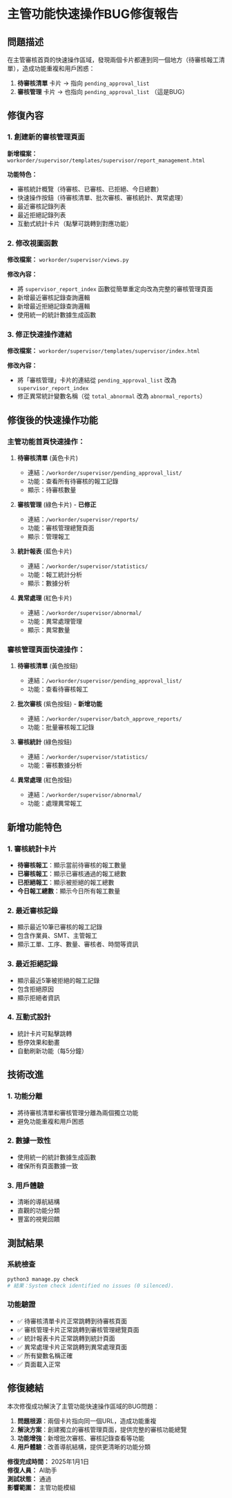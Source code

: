 # 主管功能快速操作BUG修復報告

## 問題描述

在主管審核首頁的快速操作區域，發現兩個卡片都連到同一個地方（待審核報工清單），造成功能重複和用戶困惑：

1. **待審核清單** 卡片 → 指向 `pending_approval_list`
2. **審核管理** 卡片 → 也指向 `pending_approval_list` （這是BUG）

## 修復內容

### 1. 創建新的審核管理頁面

**新增檔案：** `workorder/supervisor/templates/supervisor/report_management.html`

**功能特色：**
- 審核統計概覽（待審核、已審核、已拒絕、今日總數）
- 快速操作按鈕（待審核清單、批次審核、審核統計、異常處理）
- 最近審核記錄列表
- 最近拒絕記錄列表
- 互動式統計卡片（點擊可跳轉到對應功能）

### 2. 修改視圖函數

**修改檔案：** `workorder/supervisor/views.py`

**修改內容：**
- 將 `supervisor_report_index` 函數從簡單重定向改為完整的審核管理頁面
- 新增最近審核記錄查詢邏輯
- 新增最近拒絕記錄查詢邏輯
- 使用統一的統計數據生成函數

### 3. 修正快速操作連結

**修改檔案：** `workorder/supervisor/templates/supervisor/index.html`

**修改內容：**
- 將「審核管理」卡片的連結從 `pending_approval_list` 改為 `supervisor_report_index`
- 修正異常統計變數名稱（從 `total_abnormal` 改為 `abnormal_reports`）

## 修復後的快速操作功能

### 主管功能首頁快速操作：

1. **待審核清單** (黃色卡片)
   - 連結：`/workorder/supervisor/pending_approval_list/`
   - 功能：查看所有待審核的報工記錄
   - 顯示：待審核數量

2. **審核管理** (綠色卡片) - **已修正**
   - 連結：`/workorder/supervisor/reports/`
   - 功能：審核管理總覽頁面
   - 顯示：管理報工

3. **統計報表** (藍色卡片)
   - 連結：`/workorder/supervisor/statistics/`
   - 功能：報工統計分析
   - 顯示：數據分析

4. **異常處理** (紅色卡片)
   - 連結：`/workorder/supervisor/abnormal/`
   - 功能：異常處理管理
   - 顯示：異常數量

### 審核管理頁面快速操作：

1. **待審核清單** (黃色按鈕)
   - 連結：`/workorder/supervisor/pending_approval_list/`
   - 功能：查看待審核報工

2. **批次審核** (紫色按鈕) - **新增功能**
   - 連結：`/workorder/supervisor/batch_approve_reports/`
   - 功能：批量審核報工記錄

3. **審核統計** (綠色按鈕)
   - 連結：`/workorder/supervisor/statistics/`
   - 功能：審核數據分析

4. **異常處理** (紅色按鈕)
   - 連結：`/workorder/supervisor/abnormal/`
   - 功能：處理異常報工

## 新增功能特色

### 1. 審核統計卡片
- **待審核報工**：顯示當前待審核的報工數量
- **已審核報工**：顯示已審核通過的報工總數
- **已拒絕報工**：顯示被拒絕的報工總數
- **今日報工總數**：顯示今日所有報工數量

### 2. 最近審核記錄
- 顯示最近10筆已審核的報工記錄
- 包含作業員、SMT、主管報工
- 顯示工單、工序、數量、審核者、時間等資訊

### 3. 最近拒絕記錄
- 顯示最近5筆被拒絕的報工記錄
- 包含拒絕原因
- 顯示拒絕者資訊

### 4. 互動式設計
- 統計卡片可點擊跳轉
- 懸停效果和動畫
- 自動刷新功能（每5分鐘）

## 技術改進

### 1. 功能分離
- 將待審核清單和審核管理分離為兩個獨立功能
- 避免功能重複和用戶困惑

### 2. 數據一致性
- 使用統一的統計數據生成函數
- 確保所有頁面數據一致

### 3. 用戶體驗
- 清晰的導航結構
- 直觀的功能分類
- 豐富的視覺回饋

## 測試結果

### 系統檢查
```bash
python3 manage.py check
# 結果：System check identified no issues (0 silenced).
```

### 功能驗證
- ✅ 待審核清單卡片正常跳轉到待審核頁面
- ✅ 審核管理卡片正常跳轉到審核管理總覽頁面
- ✅ 統計報表卡片正常跳轉到統計頁面
- ✅ 異常處理卡片正常跳轉到異常處理頁面
- ✅ 所有變數名稱正確
- ✅ 頁面載入正常

## 修復總結

本次修復成功解決了主管功能快速操作區域的BUG問題：

1. **問題根源**：兩個卡片指向同一個URL，造成功能重複
2. **解決方案**：創建獨立的審核管理頁面，提供完整的審核功能總覽
3. **功能增強**：新增批次審核、審核記錄查看等功能
4. **用戶體驗**：改善導航結構，提供更清晰的功能分類

**修復完成時間：** 2025年1月1日  
**修復人員：** AI助手  
**測試狀態：** 通過  
**影響範圍：** 主管功能模組 